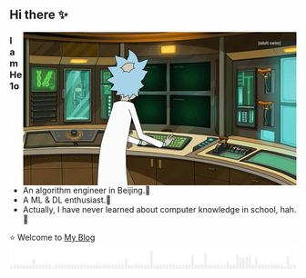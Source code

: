## Hi there ✨ 
<img align="right" alt="GIF" src="https://github.com/darshan-jain/darshan-jain/blob/master/rick.gif" />

### I am He1o
- An algorithm engineer in Beijing.🐾 
- A ML & DL enthusiast.🐾 
- Actually, I have never learned about computer knowledge in school, hah. 🐾 


⭐️ Welcome to [My Blog](https://github.com/darshan-jain)
<img align="center" alt="GIF" src="https://raw.githubusercontent.com/He1o/He1o/main/themes/hollow/images/bars.gif" />
